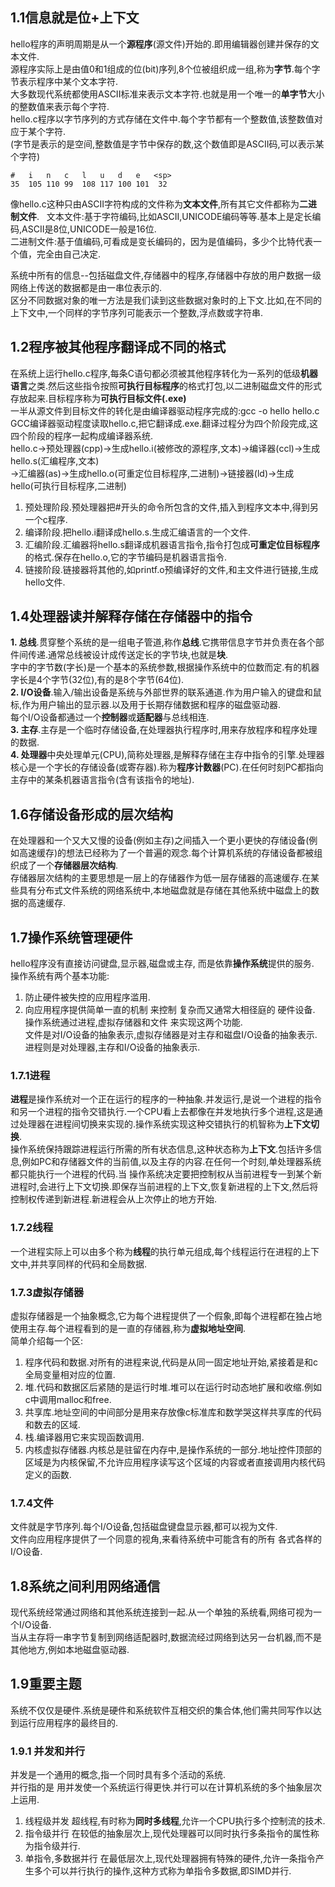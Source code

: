 ## 1.1信息就是位+上下文
hello程序的声明周期是从一个**源程序**(源文件)开始的.即用编辑器创建并保存的文本文件.  
源程序实际上是由值0和1组成的位(bit)序列,8个位被组织成一组,称为**字节**.每个字节表示程序中某个文本字符.  
大多数现代系统都使用ASCII标准来表示文本字符.也就是用一个唯一的**单字节**大小的整数值来表示每个字符.  
hello.c程序以字节序列的方式存储在文件中.每个字节都有一个整数值,该整数值对应于某个字符.  
(字节是表示的是空间,整数值是字节中保存的数,这个数值即是ASCII码,可以表示某个字符)  
```
#   i   n   c   l   u   d   e   <sp>  
35  105 110 99  108 117 100 101  32
```
像hello.c这种只由ASCII字符构成的文件称为**文本文件**,所有其它文件都称为**二进制文件**.  
文本文件:基于字符编码,比如ASCII,UNICODE编码等等.基本上是定长编码,ASCII是8位,UNICODE一般是16位.  
二进制文件:基于值编码,可看成是变长编码的，因为是值编码，多少个比特代表一个值，完全由自己决定.  

系统中所有的信息--包括磁盘文件,存储器中的程序,存储器中存放的用户数据一级网络上传送的数据都是由一串位表示的.  
区分不同数据对象的唯一方法是我们读到这些数据对象时的上下文.比如,在不同的上下文中,一个同样的字节序列可能表示一个整数,浮点数或字符串.  
## 1.2程序被其他程序翻译成不同的格式
在系统上运行hello.c程序,每条C语句都必须被其他程序转化为一系列的低级**机器语言**之类.然后这些指令按照**可执行目标程序**的格式打包,以二进制磁盘文件的形式存放起来.目标程序称为**可执行目标文件(.exe)**  
一半从源文件到目标文件的转化是由编译器驱动程序完成的:gcc -o hello hello.c  
GCC编译器驱动程度读取hello.c,把它翻译成.exe.翻译过程分为四个阶段完成,这四个阶段的程序一起构成编译器系统.  
hello.c->预处理器(cpp)->生成hello.i(被修改的源程序,文本)->编译器(ccl)->生成hello.s(汇编程序,文本)  
->汇编器(as)->生成hello.o(可重定位目标程序,二进制)->链接器(ld)->生成hello(可执行目标程序,二进制)  
1. 预处理阶段.预处理器把#开头的命令所包含的文件,插入到程序文本中,得到另一个c程序.  
2. 编译阶段.把hello.i翻译成hello.s.生成汇编语言的一个文件.  
3. 汇编阶段.汇编器将hello.s翻译成机器语言指令,指令打包成**可重定位目标程序**的格式.保存在hello.o,它的字节编码是机器语言指令.  
4. 链接阶段.链接器将其他的,如printf.o预编译好的文件,和主文件进行链接,生成hello文件.  

## 1.4处理器读并解释存储在存储器中的指令
**1. 总线**.贯穿整个系统的是一组电子管道,称作**总线**.它携带信息字节并负责在各个部件间传递.通常总线被设计成传送定长的字节块,也就是**块**.  
字中的字节数(字长)是一个基本的系统参数,根据操作系统中的位数而定.有的机器字长是4个字节(32位),有的是8个字节(64位).  
**2. I/O设备**.输入/输出设备是系统与外部世界的联系通道.作为用户输入的键盘和鼠标,作为用户输出的显示器.以及用于长期存储数据和程序的磁盘驱动器.  
每个I/O设备都通过一个**控制器**或**适配器**与总线相连.  
**3. 主存**.主存是一个临时存储设备,在处理器执行程序时,用来存放程序和程序处理的数据.  
**4. 处理器**中央处理单元(CPU),简称处理器,是解释存储在主存中指令的引擎.处理器核心是一个字长的存储设备(或寄存器).称为**程序计数器**(PC).在任何时刻PC都指向主存中的某条机器语言指令(含有该指令的地址).  
## 1.6存储设备形成的层次结构
在处理器和一个又大又慢的设备(例如主存)之间插入一个更小更快的存储设备(例如高速缓存)的想法已经称为了一个普遍的观念.每个计算机系统的存储设备都被组织成了一个**存储器层次结构**.  
存储器层次结构的主要思想是一层上的存储器作为低一层存储器的高速缓存.在某些具有分布式文件系统的网络系统中,本地磁盘就是存储在其他系统中磁盘上的数据的高速缓存.  
## 1.7操作系统管理硬件
hello程序没有直接访问键盘,显示器,磁盘或主存, 而是依靠**操作系统**提供的服务.  
操作系统有两个基本功能:  
1. 防止硬件被失控的应用程序滥用.  
2. 向应用程序提供简单一直的机制 来控制 复杂而又通常大相径庭的 硬件设备.  
操作系统通过进程,虚拟存储器和文件 来实现这两个功能.  
文件是对I/O设备的抽象表示,虚拟存储器是对主存和磁盘I/O设备的抽象表示.进程则是对处理器,主存和I/O设备的抽象表示.  
### 1.7.1进程
**进程**是操作系统对一个正在运行的程序的一种抽象.并发运行,是说一个进程的指令和另一个进程的指令交错执行.一个CPU看上去都像在并发地执行多个进程,这是通过处理器在进程间切换来实现的.操作系统实现这种交错执行的机智称为**上下文切换**.  
操作系统保持跟踪进程运行所需的所有状态信息,这种状态称为**上下文**.包括许多信息,例如PC和存储器文件的当前值,以及主存的内容.在任何一个时刻,单处理器系统都只能执行一个进程的代码.当 操作系统决定要把控制权从当前进程专一到某个新进程时,会进行上下文切换.即保存当前进程的上下文,恢复新进程的上下文,然后将控制权传递到新进程.新进程会从上次停止的地方开始.  

### 1.7.2线程
一个进程实际上可以由多个称为**线程**的执行单元组成,每个线程运行在进程的上下文中,并共享同样的代码和全局数据.  
### 1.7.3虚拟存储器
虚拟存储器是一个抽象概念,它为每个进程提供了一个假象,即每个进程都在独占地使用主存.每个进程看到的是一直的存储器,称为**虚拟地址空间**.  
简单介绍每一个区:  
1. 程序代码和数据.对所有的进程来说,代码是从同一固定地址开始,紧接着是和c全局变量相对应的位置.  
2. 堆.代码和数据区后紧随的是运行时堆.堆可以在运行时动态地扩展和收缩.例如c中调用malloc和free.  
3. 共享库.地址空间的中间部分是用来存放像c标准库和数学哭这样共享库的代码和数去的区域.  
4. 栈.编译器用它来实现函数调用.  
5. 内核虚拟存储器.内核总是驻留在内存中,是操作系统的一部分.地址控件顶部的区域是为内核保留,不允许应用程序读写这个区域的内容或者直接调用内核代码定义的函数.  
### 1.7.4文件
文件就是字节序列.每个I/O设备,包括磁盘键盘显示器,都可以视为文件.  
文件向应用程序提供了一个同意的视角,来看待系统中可能含有的所有 各式各样的I/O设备.  
## 1.8系统之间利用网络通信
现代系统经常通过网络和其他系统连接到一起.从一个单独的系统看,网络可视为一个I/O设备.  
当从主存将一串字节复制到网络适配器时,数据流经过网络到达另一台机器,而不是其他地方,例如本地磁盘驱动器.  
## 1.9重要主题
系统不仅仅是硬件.系统是硬件和系统软件互相交织的集合体,他们需共同写作以达到运行应用程序的最终目的.  
### 1.9.1 并发和并行
并发是一个通用的概念,指一个同时具有多个活动的系统.  
并行指的是 用并发使一个系统运行得更快.并行可以在计算机系统的多个抽象层次上运用.  
1. 线程级并发
超线程,有时称为**同时多线程**,允许一个CPU执行多个控制流的技术.  
2. 指令级并行
在较低的抽象层次上,现代处理器可以同时执行多条指令的属性称为指令级并行.  
3. 单指令,多数据并行
在最低层次上,现代处理器拥有特殊的硬件,允许一条指令产生多个可以并行执行的操作,这种方式称为单指令多数据,即SIMD并行.  








